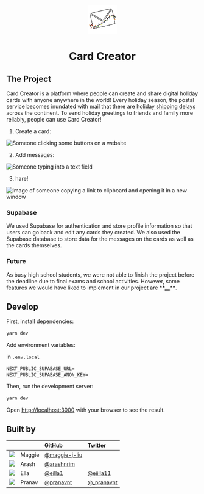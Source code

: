 <div align="center">
<img src="./public/icon.png" width="75">
<h1>
Card Creator</h1>
</div>

## The Project

Card Creator is a platform where people can create and share digital holiday cards with anyone anywhere in the world! Every holiday season, the postal service becomes inundated with mail that there are [holiday shipping delays](https://www.cleveland.com/news/2021/11/us-postal-service-recommends-sending-packages-early-this-holiday-season.html) across the continent. To send holiday greetings to friends and family more reliably, people can use Card Creator!

1. Create a card:

![Someone clicking some buttons on a website](https://cloud-eusfbjwcl-hack-club-bot.vercel.app/2ezgif-6-e3187283111a.gif)

2. Add messages:

![Someone typing into a text field](https://cloud-eusfbjwcl-hack-club-bot.vercel.app/1ezgif-6-84adf96362f3.gif)

3. hare!

![Image of someone copying a link to clipboard and opening it in a new window](https://cloud-eusfbjwcl-hack-club-bot.vercel.app/0ezgif-6-74cdd7413c63.gif)

### Supabase

We used Supabase for authentication and store profile information so that users can go back and edit any cards they created. We also used the Supabase database to store data for the messages on the cards as well as the cards themselves.

### Future

As busy high school students, we were not able to finish the project before the deadline due to final exams and school activities. However, some features we would have liked to implement in our project are \***\*\_\_\*\***.

## Develop

First, install dependencies:

```bash
yarn dev
```

Add environment variables:

in `.env.local`

```
NEXT_PUBLIC_SUPABASE_URL=
NEXT_PUBLIC_SUPABASE_ANON_KEY=
```

Then, run the development server:

```bash
yarn dev
```

Open [http://localhost:3000](http://localhost:3000) with your browser to see the result.

## Built by

|                                                            |        | GitHub                                           | Twitter                                      |
| :--------------------------------------------------------- | :----- | :----------------------------------------------- | :------------------------------------------- |
| <img src="https://github.com/maggie-j-liu.png" width="50"> | Maggie | [@maggie-j-liu](https://github.com/maggie-j-liu) |                                              |
| <img src="https://github.com/arashnrim.png" width="50">    | Arash  | [@arashnrim](https://github.com/arashnrim)       |                                              |
| <img src="https://github.com/eilla1.png" width="50">       | Ella   | [@eilla1](https://github.com/eilla1)             | [@eiilla11](https://twitter.com/eiilla11)    |
| <img src="https://github.com/pranavnt.png" width="50">     | Pranav | [@pranavnt](https://github.com/pranavnt)         | [@\_pranavnt](https://twitter.com/_pranavnt) |
